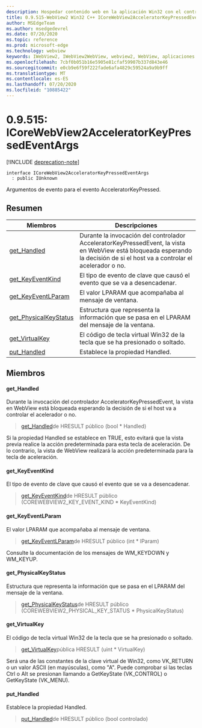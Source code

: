 ```yaml
---
description: Hospedar contenido web en la aplicación Win32 con el control Microsoft Edge WebView2
title: 0.9.515-WebView2 Win32 C++ ICoreWebView2AcceleratorKeyPressedEventArgs
author: MSEdgeTeam
ms.author: msedgedevrel
ms.date: 07/20/2020
ms.topic: reference
ms.prod: microsoft-edge
ms.technology: webview
keywords: IWebView2, IWebView2WebView, webview2, WebView, aplicaciones Win32, Win32, Edge, ICoreWebView2, ICoreWebView2Controller, control de explorador, HTML Edge
ms.openlocfilehash: 7cbf0b051b16e5905e81cfaf59907b337d843e46
ms.sourcegitcommit: e0cb9e6f59f222fade6afa4829c59524a9a9b9ff
ms.translationtype: MT
ms.contentlocale: es-ES
ms.lasthandoff: 07/20/2020
ms.locfileid: "10885422"
---
```

# 0.9.515: ICoreWebView2AcceleratorKeyPressedEventArgs 

[!INCLUDE [deprecation-note](../../includes/deprecation-note.md)]

```
interface ICoreWebView2AcceleratorKeyPressedEventArgs
  : public IUnknown
```

Argumentos de evento para el evento AcceleratorKeyPressed.

## Resumen

 Miembros                        | Descripciones
--------------------------------|---------------------------------------------
[get_Handled](#get_handled) | Durante la invocación del controlador AcceleratorKeyPressedEvent, la vista en WebView está bloqueada esperando la decisión de si el host va a controlar el acelerador o no.
[get_KeyEventKind](#get_keyeventkind) | El tipo de evento de clave que causó el evento que se va a desencadenar.
[get_KeyEventLParam](#get_keyeventlparam) | El valor LPARAM que acompañaba al mensaje de ventana.
[get_PhysicalKeyStatus](#get_physicalkeystatus) | Estructura que representa la información que se pasa en el LPARAM del mensaje de la ventana.
[get_VirtualKey](#get_virtualkey) | El código de tecla virtual Win32 de la tecla que se ha presionado o soltado.
[put_Handled](#put_handled) | Establece la propiedad Handled.

## Miembros

#### get_Handled 

Durante la invocación del controlador AcceleratorKeyPressedEvent, la vista en WebView está bloqueada esperando la decisión de si el host va a controlar el acelerador o no.

> [get_Handled](#get_handled)de HRESULT público (bool * Handled)

Si la propiedad Handled se establece en TRUE, esto evitará que la vista previa realice la acción predeterminada para esta tecla de aceleración. De lo contrario, la vista de WebView realizará la acción predeterminada para la tecla de aceleración.

#### get_KeyEventKind 

El tipo de evento de clave que causó el evento que se va a desencadenar.

> [get_KeyEventKind](#get_keyeventkind)de HRESULT público (COREWEBVIEW2_KEY_EVENT_KIND * KeyEventKind)

#### get_KeyEventLParam 

El valor LPARAM que acompañaba al mensaje de ventana.

> [get_KeyEventLParam](#get_keyeventlparam)de HRESULT público (int * lParam)

Consulte la documentación de los mensajes de WM_KEYDOWN y WM_KEYUP.

#### get_PhysicalKeyStatus 

Estructura que representa la información que se pasa en el LPARAM del mensaje de la ventana.

> [get_PhysicalKeyStatus](#get_physicalkeystatus)de HRESULT público (COREWEBVIEW2_PHYSICAL_KEY_STATUS * PhysicalKeyStatus)

#### get_VirtualKey 

El código de tecla virtual Win32 de la tecla que se ha presionado o soltado.

> [get_VirtualKey](#get_virtualkey)pública HRESULT (uint * VirtualKey)

Será una de las constantes de la clave virtual de Win32, como VK_RETURN o un valor ASCII (en mayúsculas), como "A". Puede comprobar si las teclas Ctrl o Alt se presionan llamando a GetKeyState (VK_CONTROL) o GetKeyState (VK_MENU).

#### put_Handled 

Establece la propiedad Handled.

> [put_Handled](#put_handled)de HRESULT público (bool controlado)

